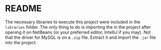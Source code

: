 # README
The necessary libraries to execute this project were included in the `libraries` folder. The only thing to do is importing the in the project after opening it on NetBeans (or your preferred editor, IntelliJ if you may).
Not that the driver for MySQL is on a `.zip` file. Extract it and import the `.jar` file into the project.
